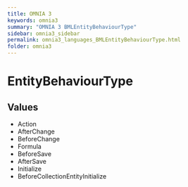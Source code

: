 ```yaml
---
title: OMNIA 3
keywords: omnia3
summary: "OMNIA 3 BMLEntityBehaviourType"
sidebar: omnia3_sidebar
permalink: omnia3_languages_BMLEntityBehaviourType.html
folder: omnia3
---
```


# EntityBehaviourType
## Values

- Action
- AfterChange
- BeforeChange
- Formula
- BeforeSave
- AfterSave
- Initialize
- BeforeCollectionEntityInitialize


